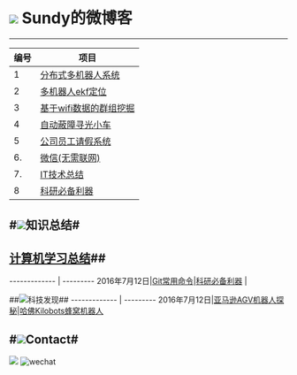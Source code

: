# ![](http://i.imgur.com/S7xBFja.png) Sundy的微博客

------
编号  | 项目
------------- | ---------
1  | [分布式多机器人系统](https://github.com/sundyCoder/MultiRobots/blob/master/README.md)
2  | [多机器人ekf定位](https://github.com/sundyCoder/KalmanFilter)
3  | [基于wifi数据的群组挖掘](https://github.com/sundyCoder/Group-Detection)
4  | [自动蔽障寻光小车](https://github.com/sundyCoder/CarRobot)
5  | [公司员工请假系统](https://github.com/sundyCoder/LeaveApplicationSystem)
6. | [微信(无需联网)](https://github.com/sundyCoder/wechat)
7. | [IT技术总结](https://github.com/sundyCoder/CSK)
8  | [科研必备利器](https://github.com/sundyCoder/CSK/blob/master/2016-7/Research-Tools.md)

#![](http://i.imgur.com/S7xBFja.png)知识总结#
---
## [计算机学习总结](https://github.com/sundyCoder/CSK)##
------------- | ---------
2016年7月12日|[Git常用命令](https://github.com/sundyCoder/CSK/blob/master/2016-7/git-command.md)|[科研必备利器](https://github.com/sundyCoder/CSK/blob/master/2016-7/Research-Tools.md) |

##![](http://i.imgur.com/S7xBFja.png)科技发现##
------------- | ---------
2016年7月12日|[亚马逊AGV机器人探秘](https://zhuanlan.zhihu.com/p/21573656)|[哈佛Kilobots蜂窝机器人](https://zhuanlan.zhihu.com/p/21542525)

#![](http://i.imgur.com/S7xBFja.png)Contact#
----
<a href="https://github.com/sundyCoder" target="_blank"> <img src="http://i.imgur.com/ytxW0VQ.png"   /></a> ![wechat](http://i.imgur.com/1TDj1p7.jpg)




